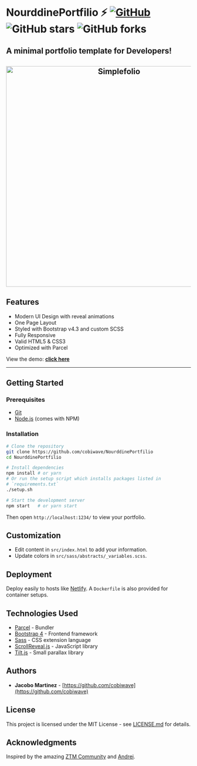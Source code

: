 # NourddinePortfilio ⚡️ [![GitHub](https://img.shields.io/github/license/cobiwave/NourddinePortfilio?color=blue)](https://github.com/cobiwave/NourddinePortfilio/blob/master/LICENSE.md) ![GitHub stars](https://img.shields.io/github/stars/cobiwave/NourddinePortfilio) ![GitHub forks](https://img.shields.io/github/forks/cobiwave/NourddinePortfilio)

## A minimal portfolio template for Developers!

<h2 align="center">
  <img src="https://github.com/cobiwave/gatsby-simplefolio/blob/master/examples/example.gif" alt="Simplefolio" width="600px" />
  <br>
</h2>

## Features

- Modern UI Design with reveal animations
- One Page Layout
- Styled with Bootstrap v4.3 and custom SCSS
- Fully Responsive
- Valid HTML5 & CSS3
- Optimized with Parcel

View the demo: **[click here](https://the-simplefolio.netlify.app/)**

---

## Getting Started

### Prerequisites

- [Git](https://git-scm.com)
- [Node.js](https://nodejs.org/) (comes with NPM)

### Installation

```bash
# Clone the repository
git clone https://github.com/cobiwave/NourddinePortfilio
cd NourddinePortfilio

# Install dependencies
npm install # or yarn
# Or run the setup script which installs packages listed in
# `requirements.txt`
./setup.sh

# Start the development server
npm start   # or yarn start
```

Then open `http://localhost:1234/` to view your portfolio.

## Customization

- Edit content in `src/index.html` to add your information.
- Update colors in `src/sass/abstracts/_variables.scss`.

## Deployment

Deploy easily to hosts like [Netlify](https://netlify.com). A `Dockerfile` is also provided for container setups.

## Technologies Used

- [Parcel](https://parceljs.org/) - Bundler
- [Bootstrap 4](https://getbootstrap.com/docs/4.3/getting-started/introduction/) - Frontend framework
- [Sass](https://sass-lang.com/documentation) - CSS extension language
- [ScrollReveal.js](https://scrollrevealjs.org/) - JavaScript library
- [Tilt.js](https://gijsroge.github.io/tilt.js/) - Small parallax library

## Authors

- **Jacobo Martinez** - [https://github.com/cobiwave](https://github.com/cobiwave)

## License

This project is licensed under the MIT License - see [LICENSE.md](LICENSE.md) for details.

## Acknowledgments

Inspired by the amazing [ZTM Community](https://github.com/zero-to-mastery) and [Andrei](https://github.com/aneagoie).
